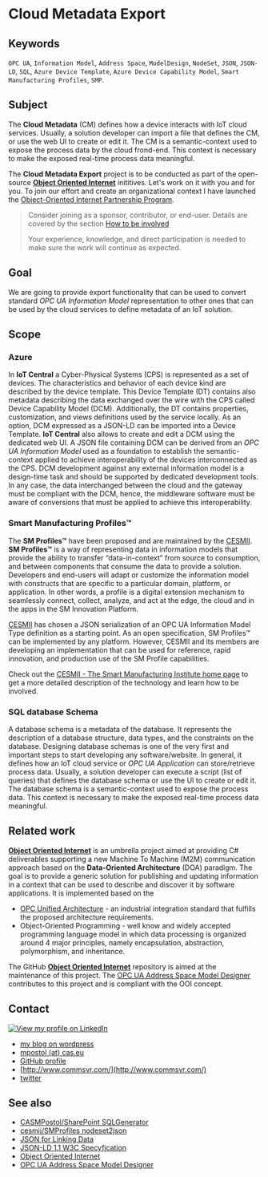 # Cloud Metadata Export

## Keywords

`OPC UA`, `Information Model`, `Address Space`, `ModelDesign`, `NodeSet`, `JSON`, `JSON-LD`, `SQL`, `Azure Device Template`, `Azure Device Capability Model`, `Smart Manufacturing Profiles`, `SMP`.

## Subject

The **Cloud Metadata** (CM) defines how a device interacts with IoT cloud services. Usually, a solution developer can import a file that defines the CM, or use the web UI to create or edit it. The CM is a semantic-context used to expose the process data by the cloud frond-end. This context is necessary to make the exposed real-time process data meaningful.

The **Cloud Metadata Export** project is to be conducted as part of the open-source **[Object Oriented Internet][OOI]** inititives. Let's work on it with you and for you. To join our effort and create an organizational context I have launched the [Object-Oriented Internet Partnership Program](https://github.commsvr.com/AboutPartnershipProgram.md.html).

> Consider joining as a sponsor, contributor, or end-user. Details are covered by the section [How to be involved](https://github.commsvr.com/AboutPartnershipProgram.md.html#how-to-be-involved)
>
> Your experience, knowledge, and direct participation is needed to make sure the work will continue as expected.

## Goal

We are going to provide export functionality that can be used to convert standard _OPC UA Information Model_ representation to other ones that can be used by the cloud services to define metadata of an IoT solution.

## Scope

### Azure

In **IoT Central** a Cyber-Physical Systems (CPS) is represented as a set of devices. The characteristics and behavior of each device kind are described by the device template. This Device Template (DT) contains also metadata describing the data exchanged over the wire with the CPS called Device Capability Model (DCM). Additionally, the DT contains properties, customization, and views definitions used by the service locally. As an option, DCM expressed as a JSON-LD can be imported into a Device Template. **IoT Central** also allows to create and edit a DCM using the dedicated web UI. A JSON file containing DCM can be derived from an _OPC UA Information Model_ used as a foundation to establish the semantic-context applied to achieve interoperability of the devices interconnected as the CPS. DCM development against any external information model is a design-time task and should be supported by dedicated development tools. In any case, the data interchanged between the cloud and the gateway must be compliant with the DCM, hence, the middleware software must be aware of conversions that must be applied to achieve this interoperability.

### Smart Manufacturing Profiles™

The **SM Profiles™** have been proposed and are maintained by the [CESMII][cesmii]. **SM Profiles™** is a way of representing data in information models that provide the ability to transfer “data-in-context” from source to consumption, and between components that consume the data to provide a solution. Developers and end-users will adapt or customize the information model with constructs that are specific to a particular domain, platform, or application. In other words, a profile is a digital extension mechanism to seamlessly connect, collect, analyze, and act at the edge, the cloud and in the apps in the SM Innovation Platform.

[CESMII][cesmii] has chosen a JSON serialization of an OPC UA Information Model Type definition as a starting point. As an open specification, SM Profiles™ can be implemented by any platform. However, CESMII and its members are developing an implementation that can be used for reference, rapid innovation, and production use of the SM Profile capabilities.

Check out the [CESMII - The Smart Manufacturing Institute home page][cesmii] to get a more detailed description of the technology and learn how to be involved.

### SQL database Schema

A database schema is a metadata of the database. It represents the description of a database structure, data types, and the constraints on the database. Designing database schemas is one of the very first and important steps to start developing any software/website. In general, it defines how an IoT cloud service or _OPC UA Application_ can store/retrieve process data. Usually, a solution developer can execute a script (list of queries) that defines the database schema or use the UI to create or edit it. The database schema is a semantic-context used to expose the process data. This context is necessary to make the exposed real-time process data meaningful.

## Related work

**[Object Oriented Internet][OOI]** is an umbrella project aimed at providing C\# deliverables supporting a new Machine To Machine \(M2M\) communication approach based on the **Data-Oriented Architecture** (DOA) paradigm. The goal is to provide a generic solution for publishing and updating information in a context that can be used to describe and discover it by software applications. It is implemented based on the

- [OPC Unified Architecture](https://commsvr.gitbook.io/ooi/introduction/opcunifiedarchitecture) - an industrial integration standard that fulfills the proposed architecture requirements.
- Object-Oriented Programming - well know and widely accepted programming language model in which data processing is organized around 4 major principles, namely encapsulation, abstraction, polymorphism, and inheritance.

The GitHub **[Object Oriented Internet][OOI]** repository is aimed at the maintenance of this project. The [OPC UA Address Space Model Designer][ASMD] contributes to this project and is compliant with the OOI concept.

## Contact

[![View my profile on LinkedIn](https://www.linkedin.com/img/webpromo/btn_viewmy_160x33.png "View my profile on LinkedIn")](https://pl.linkedin.com/in/mpostol)

- [my blog on wordpress](https://mpostol.wordpress.com/about/)
- [mpostol (at) cas.eu](https://cas.eu/index.php/contact)
- [GitHub profile](https://github.com/mpostol)
- [http://www.commsvr.com/](http://www.commsvr.com/)
- [twitter](https://twitter.com/mpostol)

## See also

- [CASMPostol/SharePoint SQLGenerator](https://github.com/CASMPostol/SharePoint/tree/main/Tools/SPExplorer/SQLGenerator)
- [cesmii/SMProfiles nodeset2json](https://github.com/cesmii/SMProfiles/tree/main/nodeset2json)
- [JSON for Linking Data](https://json-ld.org/)
- [JSON-LD 1.1 W3C Specyfication](https://www.w3.org/TR/json-ld/)
- [Object Oriented Internet][OOI]
- [OPC UA Address Space Model Designer][ASMD]

[OOI]: https://github.com/mpostol/OPC-UA-OOI
[ASMD]: https://github.com/mpostol/ASMD
[cesmii]:https://www.cesmii.org/